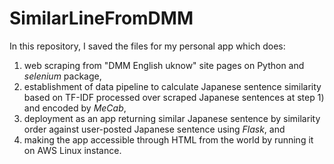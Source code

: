 # SimilarLineFromDMM
In this repository, I saved the files for my personal app which does: 
  1) web scraping from "DMM English uknow" site pages on Python and *selenium* package, 
  2) establishment of data pipeline to calculate Japanese sentence similarity based on TF-IDF processed over scraped Japanese sentences at step 1) and encoded by *MeCab*, 
  3) deployment as an app returning similar Japanese sentence by similarity order against user-posted Japanese sentence using *Flask*, and 
  4) making the app accessible through HTML from the world by running it on AWS Linux instance.
